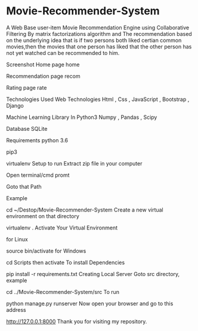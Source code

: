 # Movie-Recommender-System


A Web Base user-item Movie Recommendation Engine using Collaborative Filtering By matrix factorizations algorithm and The recommendation based on the underlying idea that is if two persons both liked certian common movies,then the movies that one person has liked that the other person has not yet watched can be recommended to him.

Screenshot
Home page
home

Recommendation page
recom

Rating page
rate

Technologies Used
Web Technologies
Html , Css , JavaScript , Bootstrap , Django

Machine Learning Library In Python3
Numpy , Pandas , Scipy

Database
SQLite

Requirements
python 3.6

pip3

virtualenv
Setup to run
Extract zip file in your computer

Open terminal/cmd promt

Goto that Path

Example

cd ~/Destop/Movie-Recommender-System
Create a new virtual environment on that directory

virtualenv .
Activate Your Virtual Environment

for Linux

source bin/activate
for Windows

cd Scripts
then
activate
To install Dependencies

pip install -r requirements.txt
Creating Local Server
Goto src directory, example

cd ../Movie-Recommender-System/src
To run

python manage.py runserver
Now open your browser and go to this address

http://127.0.0.1:8000
Thank you for visiting my repository.
